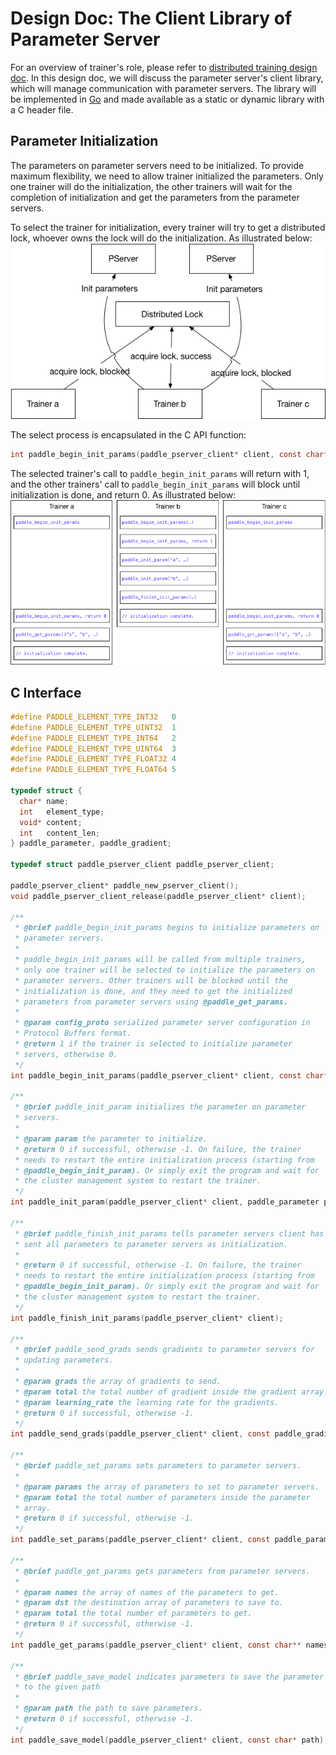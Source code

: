 # Design Doc: The Client Library of Parameter Server

For an overview of trainer's role, please refer to [distributed training design doc](README.md). In this design doc, we will discuss the parameter server's client library, which will manage communication with parameter servers. The library will be implemented in [Go](https://golang.org/) and made available as a static or dynamic library with a C header file.

## Parameter Initialization

The parameters on parameter servers need to be initialized. To provide maximum flexibility, we need to allow trainer initialized the parameters. Only one trainer will do the initialization, the other trainers will wait for the completion of initialization and get the parameters from the parameter servers.

To select the trainer for initialization, every trainer will try to get a distributed lock, whoever owns the lock will do the initialization. As illustrated below:
<img src="./src/init_lock.png">

The select process is encapsulated in the C API function:
```c
int paddle_begin_init_params(paddle_pserver_client* client, const char* config_proto);
```
The selected trainer's call to `paddle_begin_init_params` will return with 1, and the other trainers' call to `paddle_begin_init_params` will block until initialization is done, and return 0. As illustrated below:
<img src="./src/pserver_init.png">

## C Interface

```c
#define PADDLE_ELEMENT_TYPE_INT32   0
#define PADDLE_ELEMENT_TYPE_UINT32  1
#define PADDLE_ELEMENT_TYPE_INT64   2
#define PADDLE_ELEMENT_TYPE_UINT64  3
#define PADDLE_ELEMENT_TYPE_FLOAT32 4
#define PADDLE_ELEMENT_TYPE_FLOAT64 5

typedef struct {
  char* name;
  int   element_type;
  void* content;
  int   content_len;
} paddle_parameter, paddle_gradient;

typedef struct paddle_pserver_client paddle_pserver_client;

paddle_pserver_client* paddle_new_pserver_client();
void paddle_pserver_client_release(paddle_pserver_client* client);

/**
 * @brief paddle_begin_init_params begins to initialize parameters on
 * parameter servers.
 *
 * paddle_begin_init_params will be called from multiple trainers,
 * only one trainer will be selected to initialize the parameters on
 * parameter servers. Other trainers will be blocked until the
 * initialization is done, and they need to get the initialized
 * parameters from parameter servers using @paddle_get_params.
 *
 * @param config_proto serialized parameter server configuration in
 * Protocol Buffers format.
 * @return 1 if the trainer is selected to initialize parameter
 * servers, otherwise 0.
 */
int paddle_begin_init_params(paddle_pserver_client* client, const char* config_proto);

/**
 * @brief paddle_init_param initializes the parameter on parameter
 * servers.
 *
 * @param param the parameter to initialize.
 * @return 0 if successful, otherwise -1. On failure, the trainer
 * needs to restart the entire initialization process (starting from
 * @paddle_begin_init_param). Or simply exit the program and wait for
 * the cluster management system to restart the trainer.
 */
int paddle_init_param(paddle_pserver_client* client, paddle_parameter params);

/**
 * @brief paddle_finish_init_params tells parameter servers client has
 * sent all parameters to parameter servers as initialization.
 *
 * @return 0 if successful, otherwise -1. On failure, the trainer
 * needs to restart the entire initialization process (starting from
 * @paddle_begin_init_param). Or simply exit the program and wait for
 * the cluster management system to restart the trainer.
 */
int paddle_finish_init_params(paddle_pserver_client* client);

/**
 * @brief paddle_send_grads sends gradients to parameter servers for
 * updating parameters.
 *
 * @param grads the array of gradients to send.
 * @param total the total number of gradient inside the gradient array.
 * @param learning_rate the learning rate for the gradients.
 * @return 0 if successful, otherwise -1.
 */
int paddle_send_grads(paddle_pserver_client* client, const paddle_gradient* grads, int total, double learning_rate);

/**
 * @brief paddle_set_params sets parameters to parameter servers.
 *
 * @param params the array of parameters to set to parameter servers.
 * @param total the total number of parameters inside the parameter
 * array.
 * @return 0 if successful, otherwise -1.
 */
int paddle_set_params(paddle_pserver_client* client, const paddle_parameter* params, int total);

/**
 * @brief paddle_get_params gets parameters from parameter servers.
 *
 * @param names the array of names of the parameters to get.
 * @param dst the destination array of parameters to save to.
 * @param total the total number of parameters to get.
 * @return 0 if successful, otherwise -1.
 */
int paddle_get_params(paddle_pserver_client* client, const char** names, paddle_parameter* dst, int total);

/**
 * @brief paddle_save_model indicates parameters to save the parameter
 * to the given path
 *
 * @param path the path to save parameters.
 * @return 0 if successful, otherwise -1.
 */
int paddle_save_model(paddle_pserver_client* client, const char* path);
```
